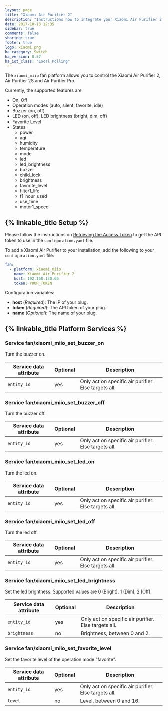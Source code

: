 ```yaml
---
layout: page
title: "Xiaomi Air Purifier 2"
description: "Instructions how to integrate your Xiaomi Air Purifier 2 within Home Assistant."
date: 2017-10-13 12:35
sidebar: true
comments: false
sharing: true
footer: true
logo: xiaomi.png
ha_category: Switch
ha_version: 0.57
ha_iot_class: "Local Polling"
---
```


The `xiaomi_miio` fan platform allows you to control the Xiaomi Air Purifier 2, Air Purifier 2S and Air Purifier Pro.

Currently, the supported features are

* On, Off
* Operation modes (auto, silent, favorite, idle)
* Buzzer (on, off)
* LED (on, off), LED brightness (bright, dim, off)
* Favorite Level
* States
  - power
  - aqi
  - humidity
  - temperature
  - mode
  - led
  - led_brightness
  - buzzer
  - child_lock
  - brightness
  - favorite_level
  - filter1_life
  - f1_hour_used
  - use_time
  - motor1_speed

## {% linkable_title Setup %}

Please follow the instructions on [Retrieving the Access Token](/components/vacuum.xiaomi_miio/#retrieving-the-access-token) to get the API token to use in the `configuration.yaml` file.

To add a Xiaomi Air Purifier to your installation, add the following to your `configuration.yaml` file:

```yaml
fan:
  - platform: xiaomi_miio
    name: Xiaomi Air Purifier 2
    host: 192.168.130.66
    token: YOUR_TOKEN
```

Configuration variables:
- **host** (*Required*): The IP of your plug.
- **token** (*Required*): The API token of your plug.
- **name** (*Optional*): The name of your plug.

## {% linkable_title Platform Services %}

### Service fan/xiaomi_miio_set_buzzer_on

Turn the buzzer on.

| Service data attribute    | Optional | Description                                           |
|---------------------------|----------|-------------------------------------------------------|
| `entity_id`               |      yes | Only act on specific air purifier. Else targets all.  |

### Service fan/xiaomi_miio_set_buzzer_off

Turn the buzzer off.

| Service data attribute    | Optional | Description                                           |
|---------------------------|----------|-------------------------------------------------------|
| `entity_id`               |      yes | Only act on specific air purifier. Else targets all.  |

### Service fan/xiaomi_miio_set_led_on

Turn the led on.

| Service data attribute    | Optional | Description                                           |
|---------------------------|----------|-------------------------------------------------------|
| `entity_id`               |      yes | Only act on specific air purifier. Else targets all.  |

### Service fan/xiaomi_miio_set_led_off

Turn the led off.

| Service data attribute    | Optional | Description                                           |
|---------------------------|----------|-------------------------------------------------------|
| `entity_id`               |      yes | Only act on specific air purifier. Else targets all.  |

### Service fan/xiaomi_miio_set_led_brightness

Set the led brightness. Supported values are 0 (Bright), 1 (Dim), 2 (Off).

| Service data attribute    | Optional | Description                                           |
|---------------------------|----------|-------------------------------------------------------|
| `entity_id`               |      yes | Only act on specific air purifier. Else targets all.  |
| `brightness`              |       no | Brightness, between 0 and 2.                          |

### Service fan/xiaomi_miio_set_favorite_level

Set the favorite level of the operation mode "favorite".

| Service data attribute    | Optional | Description                                           |
|---------------------------|----------|-------------------------------------------------------|
| `entity_id`               |      yes | Only act on specific air purifier. Else targets all.  |
| `level`                   |       no |  Level, between 0 and 16.                             |
